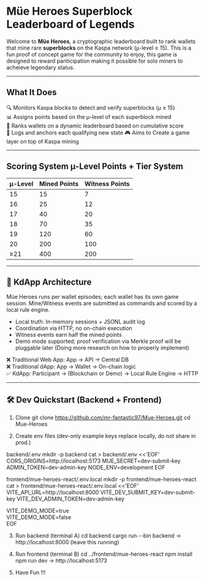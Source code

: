 # Müe Heroes Superblock Leaderboard of Legends

Welcome to **Müe Heroes**, a cryptographic leaderboard built to rank wallets that mine rare **superblocks** on the Kaspa network (μ-level ≥ 15). This is a fun proof of concept game for the community to enjoy, this game is designed to reward pariticipation making it possible for solo miners to acheieve legendary status. 

---

## What It Does

🔍 Monitors Kaspa blocks to detect and verify superblocks (μ ≥ 15)  
📊 Assigns points based on the μ-level of each superblock mined  
🏅 Ranks wallets on a dynamic leaderboard based on cumulative score   
📡 Logs and anchors each qualifying new state
🎮 Aims to Create a game layer on top of Kaspa mining

---

## Scoring System μ-Level Points + Tier System

| μ-Level | Mined Points | Witness Points |
| ------- | ------------ | -------------- |
|    15   |           15 |              7 |
|    16   |           25 |             12 |
|    17   |           40 |             20 |
|    18   |           70 |             35 |
|    19   |          120 |             60 |
|    20   |          200 |            100 |
|   ≥21   |          400 |            200 |

---

## 🧠 KdApp Architecture

Müe Heroes runs per wallet episodes; each wallet has its own game session.
Mine/Witness events are submitted as commands and scored by a local rule engine.

- Local truth: In-memory sessions + JSONL audit log
- Coordination via HTTP, no on-chain execution
- Witness events earn half the mined points
- Demo mode supported; proof verification via Merkle proof will be pluggable later (Doing more research on how to properly implement)

❌ Traditional Web App: App → API → Central DB  
❌ Traditional dApp: App → Wallet → On-chain logic  
✅ KdApp: Participant → (Blockchain or Demo) → Local Rule Engine → HTTP

---
## 🛠 Dev Quickstart (Backend + Frontend)

1) Clone
git clone https://github.com/mr-fantastic97/Mue-Heroes.git
cd Mue-Heroes

2) Create env files (dev-only example keys replace locally, do not share in prod.)

backend/.env
mkdir -p backend
cat > backend/.env <<'EOF'
CORS_ORIGINS=http://localhost:5173
MUE_SECRET=dev-submit-key
ADMIN_TOKEN=dev-admin-key
NODE_ENV=development
EOF

frontend/mue-heroes-react/.env.local
mkdir -p frontend/mue-heroes-react
cat > frontend/mue-heroes-react/.env.local <<'EOF'
VITE_API_URL=http://localhost:8000
VITE_DEV_SUBMIT_KEY=dev-submit-key
VITE_DEV_ADMIN_TOKEN=dev-admin-key

VITE_DEMO_MODE=true     
VITE_DEMO_MODE=false  
EOF

3) Run backend (terminal A)
cd backend
cargo run --bin backend
-> http://localhost:8000  (leave this running)

4) Run frontend (terminal B)
cd ../frontend/mue-heroes-react
npm install
npm run dev
-> http://localhost:5173

5) Have Fun !!!
